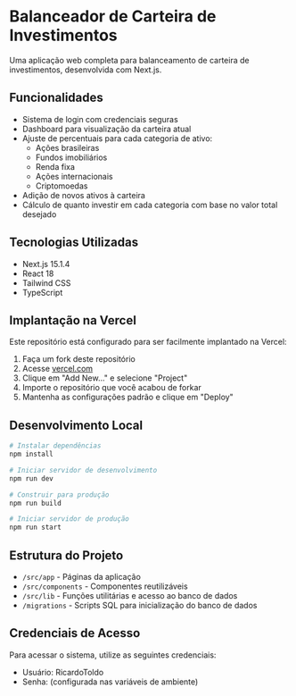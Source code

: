 # Balanceador de Carteira de Investimentos

Uma aplicação web completa para balanceamento de carteira de investimentos, desenvolvida com Next.js.

## Funcionalidades

- Sistema de login com credenciais seguras
- Dashboard para visualização da carteira atual
- Ajuste de percentuais para cada categoria de ativo:
  - Ações brasileiras
  - Fundos imobiliários
  - Renda fixa
  - Ações internacionais
  - Criptomoedas
- Adição de novos ativos à carteira
- Cálculo de quanto investir em cada categoria com base no valor total desejado

## Tecnologias Utilizadas

- Next.js 15.1.4
- React 18
- Tailwind CSS
- TypeScript

## Implantação na Vercel

Este repositório está configurado para ser facilmente implantado na Vercel:

1. Faça um fork deste repositório
2. Acesse [vercel.com](https://vercel.com)
3. Clique em "Add New..." e selecione "Project"
4. Importe o repositório que você acabou de forkar
5. Mantenha as configurações padrão e clique em "Deploy"

## Desenvolvimento Local

```bash
# Instalar dependências
npm install

# Iniciar servidor de desenvolvimento
npm run dev

# Construir para produção
npm run build

# Iniciar servidor de produção
npm run start
```

## Estrutura do Projeto

- `/src/app` - Páginas da aplicação
- `/src/components` - Componentes reutilizáveis
- `/src/lib` - Funções utilitárias e acesso ao banco de dados
- `/migrations` - Scripts SQL para inicialização do banco de dados

## Credenciais de Acesso

Para acessar o sistema, utilize as seguintes credenciais:
- Usuário: RicardoToldo
- Senha: (configurada nas variáveis de ambiente)
